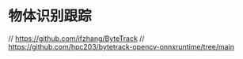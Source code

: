 # 物体识别跟踪

// https://github.com/ifzhang/ByteTrack
// https://github.com/hpc203/bytetrack-opencv-onnxruntime/tree/main
